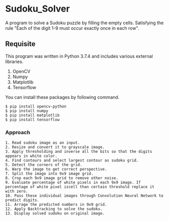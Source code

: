 # Sudoku_Solver
 A program  to solve a Sudoku puzzle by filling the empty cells. Satisfying the rule "Each of the digit 1-9 must occur exactly once in each row".
 
 ## Requisite
 This program was written in Python 3.7.4 and includes various external libraries.
 1. OpenCV
 2. Numpy
 3. Matplotlib
 4. Tensorflow
 
 You can install these packages by following command.
 ```
$ pip install opencv-python
$ pip install numpy
$ pip install matplotlib
$ pip install tensorflow
```
### Approach
```
1. Read sudoku image as an input.
2. Resize and convert it to grayscale image.
3. Apply thresholding and inverse all the bits so that the digits appears in white color.
4. Find contours and select largest contour as sudoku grid.
5. Detect the corners of the grid.
6. Warp the image to get correct perspective.
7. Split the image into 9x9 image grid.
8. Crop each 9x9 image grid to remove other noise.
9. Evaluate percentage of white pixels in each 9x9 image. If percentage of white pixel iscell than certain threshold replace it with zero.
10. Pass these individual images through Convolution Neural Network to predict digits.
11. Arrage the predicted numbers in 9x9 grid.
12. Apply Backtracking to solve the sudoku.
13. Display solved sudoku on original image.
```
